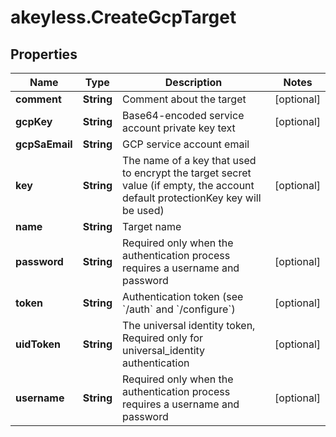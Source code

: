 # akeyless.CreateGcpTarget

## Properties

Name | Type | Description | Notes
------------ | ------------- | ------------- | -------------
**comment** | **String** | Comment about the target | [optional] 
**gcpKey** | **String** | Base64-encoded service account private key text | [optional] 
**gcpSaEmail** | **String** | GCP service account email | 
**key** | **String** | The name of a key that used to encrypt the target secret value (if empty, the account default protectionKey key will be used) | [optional] 
**name** | **String** | Target name | 
**password** | **String** | Required only when the authentication process requires a username and password | [optional] 
**token** | **String** | Authentication token (see &#x60;/auth&#x60; and &#x60;/configure&#x60;) | [optional] 
**uidToken** | **String** | The universal identity token, Required only for universal_identity authentication | [optional] 
**username** | **String** | Required only when the authentication process requires a username and password | [optional] 



